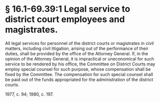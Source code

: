# § 16.1-69.39:1 Legal service to district court employees and magistrates.

<p>All legal services for personnel of the district courts or magistrates in civil matters, including civil litigation, arising out of the performance of their duties, shall be provided by the office of the Attorney General. If, in the opinion of the Attorney General, it is impractical or uneconomical for such service to be rendered by his office, the Committee on District Courts may employ special counsel for such purpose, whose compensation shall be fixed by the Committee. The compensation for such special counsel shall be paid out of the funds appropriated for the administration of the district courts.</p><p>1977, c. 94; 1980, c. 197.</p>